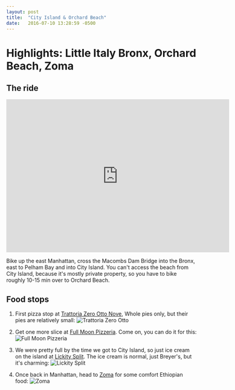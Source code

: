 ```yaml
---
layout: post
title:  "City Island & Orchard Beach"
date:   2016-07-10 13:28:59 -0500
---
```

# Highlights: Little Italy Bronx, Orchard Beach, Zoma



## The ride

<iframe height='405' width='590' frameborder='0' allowtransparency='true' scrolling='no' src='https://www.strava.com/activities/637056561/embed/7f9a1a13e242f2eadc317e5f1f13dbc4a50fd5a7'></iframe>

Bike up the east Manhattan, cross the Macombs Dam Bridge into the Bronx, east to Pelham Bay and into City Island. You can't access the beach from City Island, because it's mostly private property, so you have to bike roughly 10-15 min over to Orchard Beach. 

## Food stops

1. First pizza stop at <a href="https://www.yelp.com/biz/trattoria-zero-otto-nove-new-york-8" target="_blank">Trattoria Zero Otto Nove</a>, Whole pies only, but their pies are relatively small:
![Trattoria Zero Otto](https://nycdatabikers.github.io/assets/cityisland1.jpg)

2. Get one more slice at <a href="https://www.yelp.com/biz/full-moon-pizzeria-bronx" target="_blank">Full Moon Pizzeria</a>. Come on, you can do it for this:
![Full Moon Pizzeria](https://nycdatabikers.github.io/assets/cityisland2.jpg)


3. We were pretty full by the time we got to City Island, so just ice cream on the island at <a href="https://www.yelp.com/biz/lickety-split-ice-cream-bronx" target="_blank">Lickity Split</a>. The ice cream is normal, just Breyer's, but it's charming:
![Lickity Split](https://nycdatabikers.github.io/assets/cityisland3.jpg)

4. Once back in Manhattan, head to <a href="https://www.yelp.com/biz/zoma-new-york" target="_blank">Zoma</a> for some comfort Ethiopian food:
![Zoma](https://nycdatabikers.github.io/assets/cityisland4.jpg)